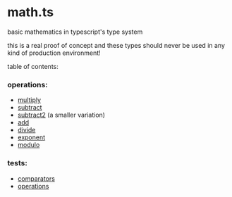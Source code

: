 # math.ts

basic mathematics in typescript's type system

this is a real proof of concept and these types should never be used in any kind of production environment!

table of contents:

### operations:

- [multiply](./operations/multiply.ts)
- [subtract](./operations/subtract.ts)
- [subtract2](./operations/subtract2.ts) (a smaller variation)
- [add](./operations/add.ts)
- [divide](./operations/divide.ts)
- [exponent](./operations/exponent.ts)
- [modulo](./operations/modulo.ts)

### tests:

- [comparators](./tests/comparators.ts)
- [operations](./tests/operations.ts)
